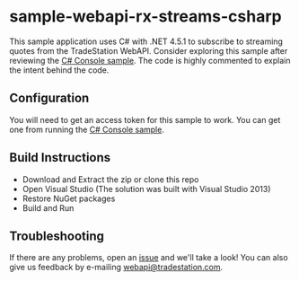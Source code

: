 # sample-webapi-rx-streams-csharp
This sample application uses C# with .NET 4.5.1 to subscribe to streaming quotes from the TradeStation WebAPI. Consider exploring this sample after reviewing the [C# Console sample](https://github.com/tradestation/sample-webapi-console-csharp). The code is highly commented to explain the intent behind the code.

## Configuration

You will need to get an access token for this sample to work. You can get one from running the [C# Console sample](https://github.com/tradestation/sample-webapi-console-csharp).

## Build Instructions
* Download and Extract the zip or clone this repo
* Open Visual Studio (The solution was built with Visual Studio 2013)
* Restore NuGet packages
* Build and Run

## Troubleshooting
If there are any problems, open an [issue](https://github.com/tradestation/sample-webapi-rx-streams-csharp/issues) and we'll take a look! You can also give us feedback by e-mailing webapi@tradestation.com.
